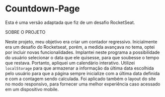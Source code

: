 # Countdown-Page
Esta é uma versão adaptada que fiz de um desafio RocketSeat.

SOBRE O PROJETO

Neste projeto, meu objetivo era criar um contador regressivo. Inicialmente era um desafio do Rocketseat, porém, a medida avançava no tema, optei por incluir novas funcionalidades.
Implantei neste programa a possibilidade do usuário selecionar o data que ele quisesse, para que soubesse o tempo que restava. Portanto, apliquei um calendário interativo.
Utilizei `localStorage` para que armazenar a informação da última data escolhida pelo usuário para que a página sempre inicialize com a última data definida e com a contagem sendo calculada.
Foi aplicado também o layout do site no modo responsivo, para fornecer uma melhor experiência caso acessado em um dispositivo mobile.

